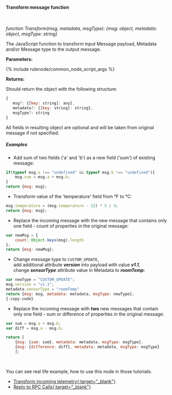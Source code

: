 #### Transform message function

<div class="divider"></div>
<br/>

*function Transform(msg, metadata, msgType): {msg: object, metadata: object, msgType: string}*

The JavaScript function to transform input Message payload, Metadata and/or Message type to the output message.  

**Parameters:**

{% include rulenode/common_node_script_args %}

**Returns:**

Should return the object with the following structure:

```javascript
{ 
   msg?: {[key: string]: any},
   metadata?: {[key: string]: string},
   msgType?: string
}
```

All fields in resulting object are optional and will be taken from original message if not specified.

<div class="divider"></div>

##### Examples

* Add sum of two fields ('a' and 'b') as a new field ('sum') of existing message:

```javascript
if(typeof msg.a !== "undefined" && typeof msg.b !== "undefined"){
    msg.sum = msg.a + msg.b;
}
return {msg: msg};
```

* Transform value of the 'temperature' field from °F to °C:

```javascript
msg.temperature = (msg.temperature - 32) * 5 / 9;
return {msg: msg};
```

* Replace the incoming message with the new message that contains only one field - count of properties in the original message:

```javascript
var newMsg = {
    count: Object.keys(msg).length
};
return {msg: newMsg};
```

<ul>
  <li>Change message type to <code>CUSTOM_UPDATE</code>,<br/>add additional attribute <strong><em>version</em></strong> into payload with value <strong><em>v1.1</em></strong>,<br/>change <strong><em>sensorType</em></strong> attribute value in Metadata to <strong><em>roomTemp</em></strong>:</li>
</ul>

```javascript
var newType = "CUSTOM_UPDATE";
msg.version = "v1.1";
metadata.sensorType = "roomTemp"
return {msg: msg, metadata: metadata, msgType: newType};
{:copy-code}
```

* Replace the incoming message with **two** new messages that contain only one field - sum or difference of properties in the original message:

```javascript
var sum = msg.a + msg.b;
var diff = msg.a - msg.b;

return [
    {msg: {sum: sum}, metadata: metadata, msgType: msgType},
    {msg: {difference: diff}, metadata: metadata, msgType: msgType}
    ];
```

<br>

You can see real life example, how to use this node in those tutorials:

- [Transform incoming telemetry{:target="_blank"}](${siteBaseUrl}/docs${docPlatformPrefix}/user-guide/rule-engine-2-0/tutorials/transform-incoming-telemetry/)
- [Reply to RPC Calls{:target="_blank"}](${siteBaseUrl}/docs${docPlatformPrefix}/user-guide/rule-engine-2-0/tutorials/rpc-reply-tutorial#add-transform-script-node)

<br>
<br>
